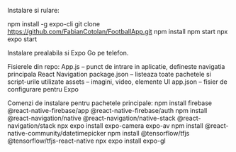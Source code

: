 Instalare si rulare:

npm install -g expo-cli
git clone https://github.com/FabianCotolan/FootballApp.git
npm install
npm start
npx expo start

Instalare prealabila si Expo Go pe telefon.

Fisierele din repo:
App.js – punct de intrare in aplicatie, defineste navigatia principala React Navigation
package.json – listeaza toate pachetele si script-urile utilizate
assets – imagini, video, elemente UI
app.json – fisier de configurare pentru Expo

Comenzi de instalare pentru pachetele principale:
npm install firebase @react-native-firebase/app @react-native-firebase/auth
npm install @react-navigation/native @react-navigation/native-stack @react-navigation/stack
npx expo install expo-camera expo-av
npm install @react-native-community/datetimepicker
npm install @tensorflow/tfjs @tensorflow/tfjs-react-native
npx expo install expo-gl
